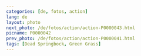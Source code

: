 ```yaml
---
categories: [de, fotos, action]
lang: de
layout: photo
next_photo: /de/fotos/action/action-P0000043.html
picname: P0000042
prev_photo: /de/fotos/action/action-P0000041.html
tags: [Dead Springbock, Green Grass]
---
```

